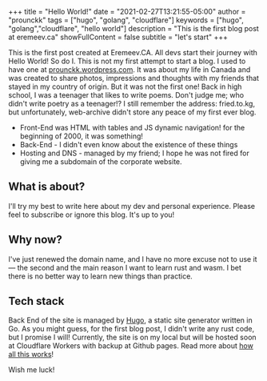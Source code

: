 +++
title = "Hello World!"
date = "2021-02-27T13:21:55-05:00"
author = "prounckk"
tags = ["hugo", "golang", "cloudflare"]
keywords = ["hugo", "golang","cloudflare", "hello world"]
description = "This is the first blog post at eremeev.ca"
showFullContent = false
subtitle = "let's start"
+++

This is the first post created at Eremeev.CA. All devs start their journey with Hello World!
So do I.
This is not my first attempt to start a blog. I used to have one at [prounckk.wordpress.com](https://web.archive.org/web/20140427173309/https://prounckk.wordpress.com/). It was about my life in Canada and was created to share photos, impressions and thoughts with my friends that stayed in my country of origin.
But it was not the first one! Back in high school, I was a teenager that likes to write poems. Don't judge me; who didn't write poetry as a teenager!? I still remember the address: fried.to.kg, but unfortunately, web-archive didn't store any peace of my first ever blog.
* Front-End was HTML with tables and JS dynamic navigation! for the beginning of 2000, it was something!
* Back-End - I didn't even know about the existence of these things
* Hosting and DNS - managed by my friend; I hope he was not fired for giving me a subdomain of the corporate website.

## What is about?

I'll try my best to write here about my dev and personal experience. Please feel to subscribe or ignore this blog. It's up to you! 

## Why now?

I've just renewed the domain name, and I have no more excuse not to use it — the second and the main reason I want to learn rust and wasm. I bet there is no better way to learn new things than practice. 

## Tech stack

Back End of the site is managed by [Hugo](https://gohugo.io/), a static site generator written in Go.
As you might guess, for the first blog post, I didn't write any rust code, but I promise I will! Currently, the site is on my local but will be hosted soon at Cloudflare Workers with backup at Github pages. Read more about [how all this works](/posts/how-it-works/)!


Wish me luck! 
